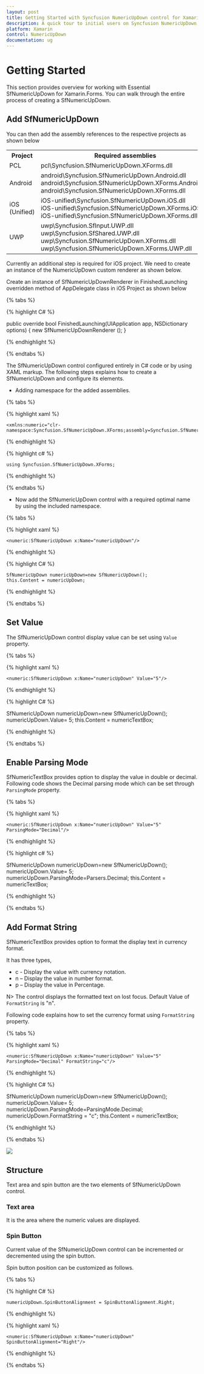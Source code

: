 ```yaml
---
layout: post
title: Getting Started with Syncfusion NumericUpDown control for Xamarin.Forms 
description: A quick tour to initial users on Syncfusion NumericUpDown control for Xamarin.Forms platform
platform: Xamarin
control: NumericUpDown
documentation: ug
---
```


# Getting Started

This section provides overview for working with Essential SfNumericUpDown for Xamarin.Forms. You can walk through the entire process of creating a SfNumericUpDown.

## Add SfNumericUpDown

You can then add the assembly references to the respective projects as shown below

<table>
<tr>
<th>Project</th>
<th>Required assemblies</th>
</tr>
<tr>
<td>PCL</td>
<td>pcl\Syncfusion.SfNumericUpDown.XForms.dll</td>
</tr>
<tr>
<td>Android</td>
<td>android\Syncfusion.SfNumericUpDown.Android.dll<br/>android\Syncfusion.SfNumericUpDown.XForms.Android.dll<br/>android\Syncfusion.SfNumericUpDown.XForms.dll</td>
</tr>
<tr>
<td>iOS (Unified)</td>
<td>iOS-unified\Syncfusion.SfNumericUpDown.iOS.dll<br/>iOS-unified\Syncfusion.SfNumericUpDown.XForms.iOS.dll<br/>iOS-unified\Syncfusion.SfNumericUpDown.XForms.dll</td>
</tr>
<tr>
<td>UWP</td>
<td>uwp\Syncfusion.SfInput.UWP.dll<br/>uwp\Syncfusion.SfShared.UWP.dll<br/>uwp\Syncfusion.SfNumericUpDown.XForms.dll<br/>uwp\Syncfusion.SfNumericUpDown.XForms.UWP.dll</td>
</tr>
</table>

Currently an additional step is required for iOS project. We need to create an instance of the NumericUpDown custom renderer as shown below. 

Create an instance of SfNumericUpDownRenderer in FinishedLaunching overridden method of AppDelegate class in iOS Project as shown below

{% tabs %}

{% highlight C# %}

public override bool FinishedLaunching(UIApplication app, NSDictionary options)
{
    new SfNumericUpDownRenderer ();
}	

{% endhighlight %}

{% endtabs %}

The SfNumericUpDown control configured entirely in C# code or by using XAML markup. The following steps explains how to create a SfNumericUpDown and configure its elements.

* Adding namespace for the added assemblies. 

{% tabs %}

{% highlight xaml %}

	<xmlns:numeric="clr-namespace:Syncfusion.SfNumericUpDown.XForms;assembly=Syncfusion.SfNumericUpDown.XForms"/>
	
{% endhighlight %}

{% highlight c# %}

	using Syncfusion.SfNumericUpDown.XForms;

{% endhighlight %}

{% endtabs %}


* Now add the SfNumericUpDown control with a required optimal name by using the included namespace.

{% tabs %}

{% highlight xaml %}

	<numeric:SfNumericUpDown x:Name="numericUpDown"/>
	
{% endhighlight %}

{% highlight C# %}

	SfNumericUpDown numericUpDown=new SfNumericUpDown();
	this.Content = numericUpDown;

{% endhighlight %}

{% endtabs %}

## Set Value

The SfNumericUpDown control display value can be set using `Value` property. 

{% tabs %}

{% highlight xaml %}

	<numeric:SfNumericUpDown x:Name="numericUpDown" Value="5"/>
	
{% endhighlight %}

{% highlight C# %}

SfNumericUpDown numericUpDown=new SfNumericUpDown();
	numericUpDown.Value= 5;
	this.Content = numericTextBox;

{% endhighlight %}


{% endtabs %}

## Enable Parsing Mode

SfNumericTextBox provides option to display the value in double or decimal. Following code shows the Decimal parsing mode which can be set through `ParsingMode` property.

{% tabs %}

{% highlight xaml %}

	<numeric:SfNumericUpDown x:Name="numericUpDown" Value="5" ParsingMode="Decimal"/>
	
{% endhighlight %}

{% highlight c# %}

SfNumericUpDown numericUpDown=new SfNumericUpDown();
	numericUpDown.Value= 5;
	numericUpDown.ParsingMode=Parsers.Decimal;
	this.Content = numericTextBox;
	
{% endhighlight %}

{% endtabs %}


## Add Format String

SfNumericTextBox provides option to format the display text in currency format. 

It has three types,

* c - Display the value with currency notation.
* n – Display the value in number format.
* p – Display the value in Percentage.

N> The control displays the formatted text on lost focus. Default Value of `FormatString` is "n".

Following code explains how to set the currency format using `FormatString` property.

{% tabs %}

{% highlight xaml %}

	<numeric:SfNumericUpDown x:Name="numericUpDown" Value="5" ParsingMode="Decimal" FormatString="c"/>
	
{% endhighlight %}

{% highlight C# %}

SfNumericUpDown numericUpDown=new SfNumericUpDown();
	numericUpDown.Value= 5;
	numericUpDown.ParsingMode=ParsingMode.Decimal;
	numericUpDown.FormatString = "c";
	this.Content = numericTextBox;

{% endhighlight %}

{% endtabs %}

![](images/gettingstarted.png)

## Structure

Text area and spin button are the two elements of SfNumericUpDown control. 

### Text area 

It is the area where the numeric values are displayed.

### Spin Button

Current value of the SfNumericUpDown control can be incremented or decremented using the spin button.

Spin button position can be customized as follows.

{% tabs %}

{% highlight C# %}

	numericUpDown.SpinButtonAlignment = SpinButtonAlignment.Right;

{% endhighlight %}

{% highlight xaml %}

	<numeric:SfNumericUpDown x:Name="numericUpDown" SpinButtonAlignment="Right"/>
	
{% endhighlight %}

{% endtabs %}


